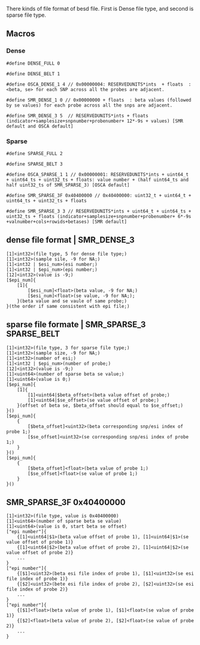 There kinds of file format of besd file. First is Dense file type, and second is sparse file type.
## Macros
### Dense
`#define DENSE_FULL 0`

`#define DENSE_BELT 1`

`#define OSCA_DENSE_1 4 // 0x00000004: RESERVEDUNITS*ints  + floats  :  <beta, se> for each SNP across all the probes are adjacent.`

`#define SMR_DENSE_1 0 // 0x00000000 + floats  : beta values (followed by se values) for each probe across all the snps are adjacent.`

`#define SMR_DENSE_3 5  // RESERVEDUNITS*ints + floats (indicator+samplesize+snpnumber+probenumber+ 12*-9s + values) [SMR default and OSCA default]`

### Sparse
`#define SPARSE_FULL 2`

`#define SPARSE_BELT 3`

`#define OSCA_SPARSE_1 1 // 0x00000001: RESERVEDUNITS*ints + uint64_t  + uint64_ts + uint32_ts + floats: value number + (half uint64_ts and half uint32_ts of SMR_SPARSE_3) [OSCA default]`

`#define SMR_SPARSE_3F 0x40400000 // 0x40400000: uint32_t + uint64_t + uint64_ts + uint32_ts + floats`

`#define SMR_SPARSE_3 3 // RESERVEDUNITS*ints + uint64_t + uint64_ts + uint32_ts + floats (indicator+samplesize+snpnumber+probenumber+ 6*-9s +valnumber+cols+rowids+betases) [SMR default]`


## dense file format | SMR_DENSE_3
    [1]<int32>(file type, 5 for dense file type;)
    [1]<int32>(sample sile, -9 for NA;)
    [1]<int32 | $esi_num>(esi number;)
    [1]<int32 | $epi_num>(epi number;)
    [12]<int32>(value is -9;)
    [$epi_num]{
        [1]{
            [$esi_num]<float>(beta value, -9 for NA;)
            [$esi_num]<float>(se value, -9 for NA;);
        }(beta value and se vaule of same probe;)
    }(the order if same consistent with epi file;)


## sparse file formate | SMR_SPARSE_3 SPARSE_BELT
    [1]<int32>(file type, 3 for sparse file type;)  
    [1]<int32>(sample size, -9 for NA;)  
    [1]<int32>(number of esi;)  
    [1]<int32 | $epi_num>(number of probe;)  
    [12]<int32>(value is -9;)  
    [1]<uint64>(number of sparse beta se value;)  
    [1]<uint64>(value is 0;)  
    [$epi_num]{  
        [1]{
            [1]<uint64|$beta_offset>(beta value offset of probe;)
            [1]<uint64|$se_offset>(se value offset of probe;)
        }(offset of beta se, $beta_offset should equal to $se_offset;) 
    }()
    [$epi_num]{  
        {
            [$beta_offset]<uint32>(beta corresponding snp/esi index of probe 1;)
            [$se_offset]<uint32>(se corresponding snp/esi index of probe 1;)
        }  
    }()  
    [$epi_num]{  
        {
            [$beta_offset]<float>(beta value of probe 1;)
            [$se_offset]<float>(se value of probe 1;)
        }  
    }()

## SMR_SPARSE_3F 0x40400000
    [1]<int32>(file type, value is 0x40400000)
    [1]<uint64>(number of sparse beta se value)
    [1]<uint64>(value is 0, start beta se offset)
    ["epi number"]{
        {[1]<uint64|$1>(beta value offset of probe 1), [1]<uint64|$1>(se value offset of probe 1)}
        {[1]<uint64|$2>(beta value offset of probe 2), [1]<uint64|$2>(se value offset of probe 2)}
        ...
    }
    ["epi number"]{
        {[$1]<uint32>(beta esi file index of probe 1), [$1]<uint32>(se esi file index of probe 1)}
        {[$2]<uint32>(bete esi file index of probe 2), [$2]<uint32>(se esi file index of probe 2)}
        ...
    }
    ["epi number"]{
        {[$1]<float>(beta value of probe 1), [$1]<float>(se value of probe 1)}
        {[$2]<float>(beta value of probe 2), [$2]<float>(se value of probe 2)}
        ...
    }



